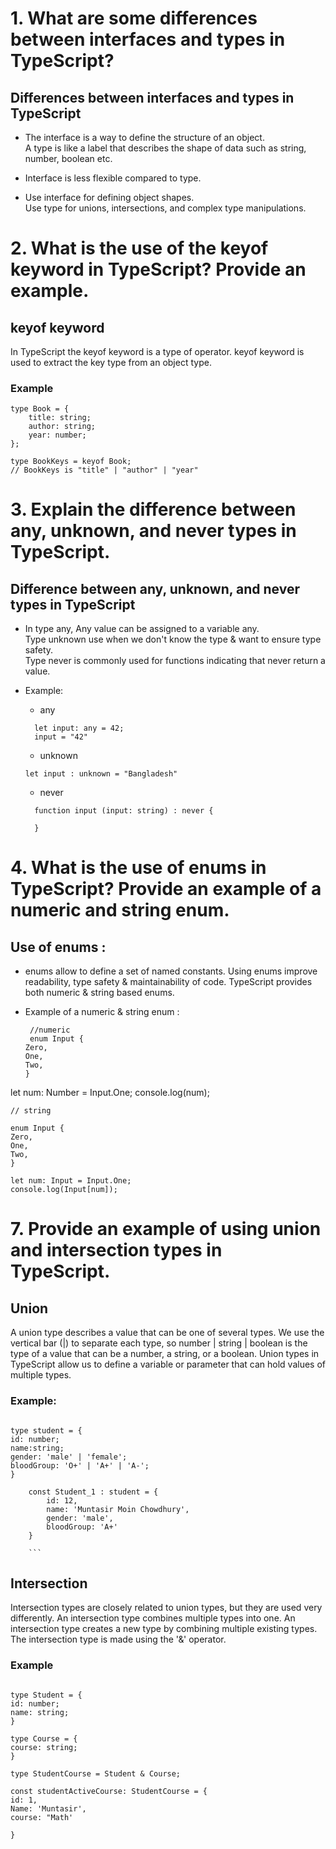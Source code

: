 # 1. What are some differences between interfaces and types in TypeScript?

## Differences between interfaces and types in TypeScript

- The interface is a way to define the structure of an object. <br/>
  A type is like a label that describes the shape of data such as string, number, boolean etc.

- Interface is less flexible compared to type.

- Use interface for defining object shapes. <br/>
  Use type for unions, intersections, and complex type manipulations.

# 2. What is the use of the keyof keyword in TypeScript? Provide an example.

## keyof keyword

In TypeScript the keyof keyword is a type of operator. keyof keyword is used to extract the key type from an object type.

### Example

```
type Book = {
    title: string;
    author: string;
    year: number;
};

type BookKeys = keyof Book;
// BookKeys is "title" | "author" | "year"
```

# 3. Explain the difference between any, unknown, and never types in TypeScript.

## Difference between any, unknown, and never types in TypeScript

- In type any, Any value can be assigned to a variable any. </br> Type unknown use when we don't know the type & want to ensure type safety. </br> Type never is commonly used for functions indicating that never return a value.

- Example: </br>

  - any

  ```
    let input: any = 42;
    input = "42"
  ```

  - unknown

  ```
  let input : unknown = "Bangladesh"

  ```

  - never

  ```
    function input (input: string) : never {

    }
  ```

# 4. What is the use of enums in TypeScript? Provide an example of a numeric and string enum.

## Use of enums :

- enums allow to define a set of named constants. Using enums improve readability, type safety & maintainability of code. TypeScript provides both numeric & string based enums.
- Example of a numeric & string enum :

  ```
   //numeric
   enum Input {
  Zero,
  One,
  Two,
  }
  ```

let num: Number = Input.One;
console.log(num);

```
// string

enum Input {
Zero,
One,
Two,
}

let num: Input = Input.One;
console.log(Input[num]);

```

# 7. Provide an example of using union and intersection types in TypeScript.

## Union

A union type describes a value that can be one of several types. We use the vertical bar (|) to separate each type, so number | string | boolean is the type of a value that can be a number, a string, or a boolean.
Union types in TypeScript allow us to define a variable or parameter that can hold values of multiple types.

### Example:

````

type student = {
id: number;
name:string;
gender: 'male' | 'female';
bloodGroup: 'O+' | 'A+' | 'A-';
}

    const Student_1 : student = {
        id: 12,
        name: 'Muntasir Moin Chowdhury',
        gender: 'male',
        bloodGroup: 'A+'
    }

    ```

````

## Intersection

Intersection types are closely related to union types, but they are used very differently. An intersection type combines multiple types into one. An intersection type creates a new type by combining multiple existing types. The intersection type is made using the '&' operator.

### Example

```

type Student = {
id: number;
name: string;
}

type Course = {
course: string;
}

type StudentCourse = Student & Course;

const studentActiveCourse: StudentCourse = {
id: 1,
Name: 'Muntasir',
course: "Math'

}

```

```

```
